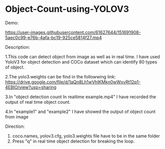 # Object-Count-using-YOLOV3

Demo:



https://user-images.githubusercontent.com/61627644/151691908-5aec0c99-e76b-4afa-bc19-925ce5814f27.mp4






Description:

1.This code can detect object from image as well as in real time. I have used YoloV3 for object detection and COCo dataset which can identify 80 types of object.

2.The yolo3.weights can be find in the followwing link: https://drive.google.com/file/d/1aQn8Lh1wVhIKMkn0wWxvRt12p1-4EBlO/view?usp=sharing

3.In "object detection count In realtime example.mp4" I have recorded the output of real time object count.

4.In "example1" and "example2" I have showed the output of object count from image


Direction:
1. coco.names, yolov3.cfg, yolo3.weights file have to be in the same folder
2. Press "q"  in  real time object detection for breaking the loop.
